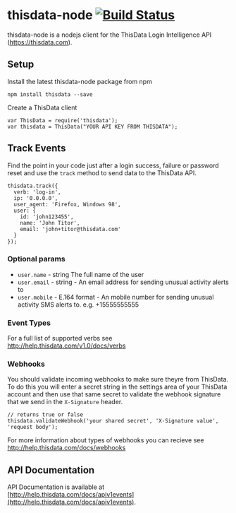 thisdata-node [![Build Status](https://travis-ci.org/thisdata/thisdata-node.png?branch=master)](https://travis-ci.org/thisdata/thisdata-dotnet)
=============

thisdata-node is a nodejs client for the ThisData Login Intelligence API (https://thisdata.com).

## Setup
Install the latest thisdata-node package from npm
```
npm install thisdata --save
```

Create a ThisData client
```
var ThisData = require('thisdata');
var thisdata = ThisData("YOUR API KEY FROM THISDATA");
```

## Track Events
Find the point in your code just after a login success, failure or password reset
and use the `track` method to send data to the ThisData API.
```
thisdata.track({
  verb: 'log-in',
  ip: '0.0.0.0',
  user_agent: 'Firefox, Windows 98',
  user: {
    id: 'john123455',
    name: 'John Titor',
    email: 'john+titor@thisdata.com'
  }
});
```

### Optional params
* `user.name` - string The full name of the user
* `user.email` - string - An email address for sending unusual activity alerts to
* `user.mobile` - E.164 format - An mobile number for sending unusual activity SMS alerts to. e.g. +15555555555

### Event Types
For a full list of supported verbs see http://help.thisdata.com/v1.0/docs/verbs

### Webhooks
You should validate incoming webhooks to make sure theyre from ThisData. To do this you will enter a secret string
in the settings area of your ThisData account and then use that same secret to validate the webhook signature
that we send in the `X-Signature` header.

```
// returns true or false
thisdata.validateWebhook('your shared secret', 'X-Signature value', 'request body');
```

For more information about types of webhooks you can recieve see http://help.thisdata.com/docs/webhooks

## API Documentation

API Documentation is available at [http://help.thisdata.com/docs/apiv1events](http://help.thisdata.com/docs/apiv1events).
